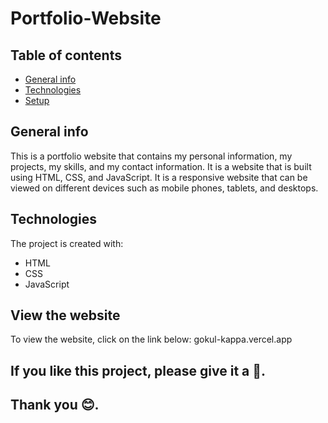 # Portfolio-Website

## Table of contents
* [General info](#general-info)
* [Technologies](#technologies)
* [Setup](#setup)

## General info
This is a portfolio website that contains my personal information, my projects, my skills, and my contact information. It is a website that is built using HTML, CSS, and JavaScript. It is a responsive website that can be viewed on different devices such as mobile phones, tablets, and desktops.

## Technologies
The project is created with:
* HTML
* CSS
* JavaScript

## View the website
To view the website, click on the link below:
gokul-kappa.vercel.app

## If you like this project, please give it a 🌟.
## Thank you 😊.
